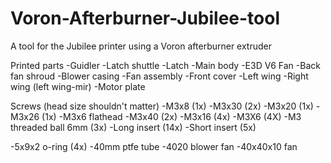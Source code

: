 # Voron-Afterburner-Jubilee-tool
A tool for the Jubilee printer using a Voron afterburner extruder

Printed parts
-Guidler
-Latch shuttle
-Latch
-Main body
-E3D V6 Fan
-Back fan shroud
-Blower casing
-Fan assembly
-Front cover
-Left wing
-Right wing (left wing-mir)
-Motor plate

Screws (head size shouldn't matter)
-M3x8 (1x)
-M3x30 (2x)
-M3x20 (1x)
-M3x26 (1x)
-M3x6 flathead
-M3x40 (2x)
-M3x16 (4x)
-M3X6 (4X)
-M3 threaded ball 6mm (3x)
-Long insert (14x)
-Short insert (5x)

-5x9x2 o-ring (4x)
-40mm ptfe tube
-4020 blower fan
-40x40x10 fan


